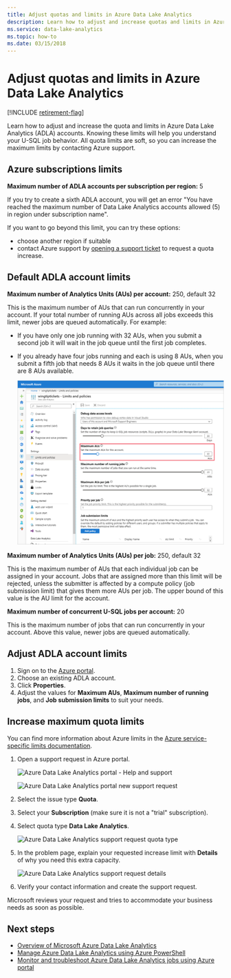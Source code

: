 ```yaml
---
title: Adjust quotas and limits in Azure Data Lake Analytics
description: Learn how to adjust and increase quotas and limits in Azure Data Lake Analytics (ADLA) accounts.
ms.service: data-lake-analytics
ms.topic: how-to
ms.date: 03/15/2018
---
```


# Adjust quotas and limits in Azure Data Lake Analytics

[!INCLUDE [retirement-flag](includes/retirement-flag.md)]

Learn how to adjust and increase the quota and limits in Azure Data Lake Analytics (ADLA) accounts. Knowing these limits will help you understand your U-SQL job behavior. All quota limits are soft, so you can increase the maximum limits by contacting Azure support.

## Azure subscriptions limits

**Maximum number of ADLA accounts per subscription per region:**  5

If you try to create a sixth ADLA account, you will get an error "You have reached the maximum number of Data Lake Analytics accounts allowed (5) in region under subscription name".

If you want to go beyond this limit, you can try these options:

- choose another region if suitable
- contact Azure support by [opening a support ticket](#increase-maximum-quota-limits) to request a quota increase.

## Default ADLA account limits

**Maximum number of Analytics Units (AUs) per account:** 250, default 32

This is the maximum number of AUs that can run concurrently in your account. If your total number of running AUs across all jobs exceeds this limit, newer jobs are queued automatically. For example:

- If you have only one job running with 32 AUs, when you submit a second job it will wait in the job queue until the first job completes.
- If you already have four jobs running and each is using 8 AUs, when you submit a fifth job that needs 8 AUs it waits in the job queue until there are 8 AUs available.

    ![Azure Data Lake Analytics limits and quota page](./media/data-lake-analytics-quota-limits/adjust-quota-limits.png)

**Maximum number of Analytics Units (AUs) per job:** 250, default 32

This is the maximum number of AUs that each individual job can be assigned in your account. Jobs that are assigned more than this limit will be rejected, unless the submitter is affected by a compute policy (job submission limit) that gives them more AUs per job. The upper bound of this value is the AU limit for the account.

**Maximum number of concurrent U-SQL jobs per account:** 20

This is the maximum number of jobs that can run concurrently in your account. Above this value, newer jobs are queued automatically.

## Adjust ADLA account limits

1. Sign on to the [Azure portal](https://portal.azure.com).
2. Choose an existing ADLA account.
3. Click **Properties**.
4. Adjust the values for **Maximum AUs**, **Maximum number of running jobs**, and **Job submission limits** to suit your needs.

## Increase maximum quota limits

You can find more information about Azure limits in the [Azure service-specific limits documentation](../azure-resource-manager/management/azure-subscription-service-limits.md#data-lake-analytics-limits).

1. Open a support request in Azure portal.

   ![Azure Data Lake Analytics portal - Help and support](./media/data-lake-analytics-quota-limits/data-lake-analytics-quota-help-support.png)

   ![Azure Data Lake Analytics portal new support request](./media/data-lake-analytics-quota-limits/data-lake-analytics-quota-support-request.png)

2. Select the issue type **Quota**.

3. Select your **Subscription** (make sure it is not a "trial" subscription).

4. Select quota type **Data Lake Analytics**.

   ![Azure Data Lake Analytics support request quota type](./media/data-lake-analytics-quota-limits/data-lake-analytics-quota-support-request-basics.png)

5. In the problem page, explain your requested increase limit with **Details** of why you need this extra capacity.

   ![Azure Data Lake Analytics support request details](./media/data-lake-analytics-quota-limits/data-lake-analytics-quota-support-request-details.png)

6. Verify your contact information and create the support request.

Microsoft reviews your request and tries to accommodate your business needs as soon as possible.

## Next steps

- [Overview of Microsoft Azure Data Lake Analytics](data-lake-analytics-overview.md)
- [Manage Azure Data Lake Analytics using Azure PowerShell](data-lake-analytics-manage-use-powershell.md)
- [Monitor and troubleshoot Azure Data Lake Analytics jobs using Azure portal](data-lake-analytics-monitor-and-troubleshoot-jobs-tutorial.md)
